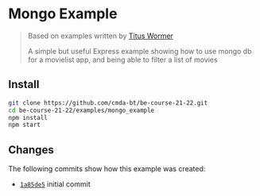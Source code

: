 # Mongo Example

> Based on examples written by [Titus Wormer](http://wooorm.com)
> 
> A simple but useful Express example showing how to use mongo db 
> for a movielist app, and being able to filter a list of movies


## Install


```bash
git clone https://github.com/cmda-bt/be-course-21-22.git
cd be-course-21-22/examples/mongo_example
npm install
npm start
```

## Changes

The following commits show how this example was created:

*   [`1a85de5`](https://github.com/cmda-bt/be-course-21-22/commit/1a85de5b95455ded01b4d86ad73a6b023c4d8b4d)
    initial commit